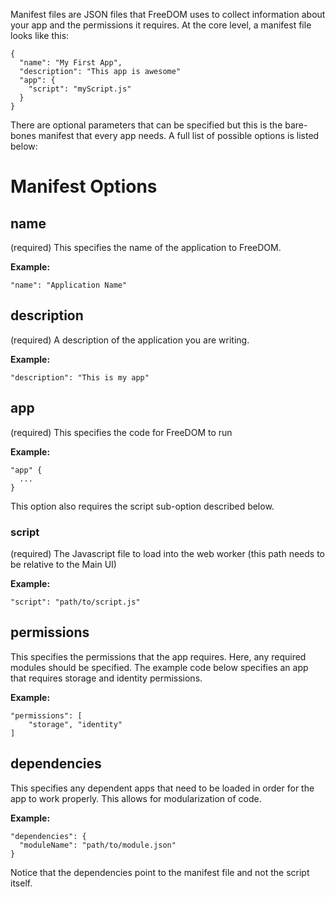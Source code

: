 Manifest files are JSON files that FreeDOM uses to collect information about your app and the permissions it requires.  At the core level, a manifest file looks like this:

    {
      "name": "My First App",
      "description": "This app is awesome"
      "app": {
        "script": "myScript.js"
      }
    }

There are optional parameters that can be specified but this is the bare-bones manifest that every app needs.  A full list of possible options is listed below:

# Manifest Options
## name
(required) This specifies the name of the application to FreeDOM.

**Example:**

    "name": "Application Name"

## description
(required) A description of the application you are writing.

**Example:**

    "description": "This is my app"

## app
(required) This specifies the code for FreeDOM to run

**Example:**

    "app" {
      ...
    }

This option also requires the script sub-option described below.

### script
(required) The Javascript file to load into the web worker (this path needs to be relative to the Main UI)

**Example:**

    "script": "path/to/script.js"

## permissions
This specifies the permissions that the app requires.  Here, any required modules should be specified.  The example code below specifies an app that requires storage and identity permissions.

**Example:**

    "permissions": [
        "storage", "identity"
    ]

## dependencies
This specifies any dependent apps that need to be loaded in order for the app to work properly.  This allows for modularization of code.

**Example:**

    "dependencies": {
      "moduleName": "path/to/module.json"
    }

Notice that the dependencies point to the manifest file and not the script itself.
